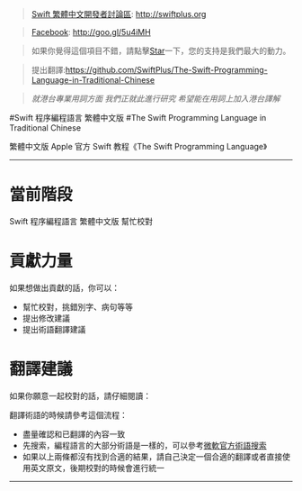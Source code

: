 >[Swift 繁體中文開發者討論區](swiftplus.org): http://swiftplus.org

>[Facebook](goo.gl/5u4iMH): http://goo.gl/5u4iMH

>如果你覺得這個項目不錯，請點擊[Star](https://github.com/SwiftPlus/The-Swift-Programming-Language-in-Traditional-Chinese/stargazers)一下，您的支持是我們最大的動力。

>提出翻譯:https://github.com/SwiftPlus/The-Swift-Programming-Language-in-Traditional-Chinese

>*就港台專業用詞方面 我們正就此進行研究 希望能在用詞上加入港台譯解*

#Swift 程序編程語言 繁體中文版
#The Swift Programming Language in Traditional Chinese

繁體中文版 Apple 官方 Swift 教程《The Swift Programming Language》

----------------------------------------------
# 當前階段

Swift 程序編程語言 繁體中文版
幫忙校對

# 貢獻力量

如果想做出貢獻的話，你可以：

- 幫忙校對，挑錯別字、病句等等
- 提出修改建議
- 提出術語翻譯建議


# 翻譯建議

如果你願意一起校對的話，請仔細閱讀：


翻譯術語的時候請參考這個流程：

- 盡量確認和已翻譯的內容一致
- 先搜索，編程語言的大部分術語是一樣的，可以參考[微軟官方術語搜索](http://www.microsoft.com/Language/zh-hk/Search.aspx)
- 如果以上兩條都沒有找到合適的結果，請自己決定一個合適的翻譯或者直接使用英文原文，後期校對的時候會進行統一


----------------------------------------------
